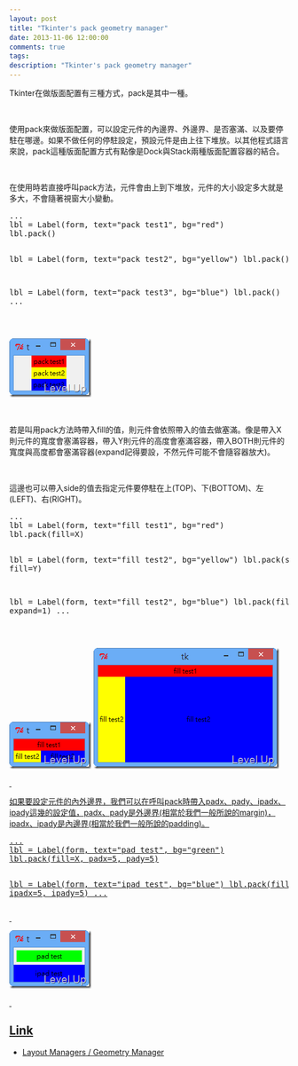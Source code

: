 ```yaml
---
layout: post
title: "Tkinter's pack geometry manager"
date: 2013-11-06 12:00:00
comments: true
tags: 
description: "Tkinter's pack geometry manager"
---
```

<p>
	Tkinter在做版面配置有三種方式，pack是其中一種。</p>
<p>
	 </p>
<p>
	使用pack來做版面配置，可以設定元件的內邊界、外邊界、是否塞滿、以及要停駐在哪邊。如果不做任何的停駐設定，預設元件是由上往下堆放。以其他程式語言來說，pack這種版面配置方式有點像是Dock與Stack兩種版面配置容器的結合。</p>
<p>
	 </p>
<p>
	在使用時若直接呼叫pack方法，元件會由上到下堆放，元件的大小設定多大就是多大，不會隨著視窗大小變動。</p>
<div class="wlWriterSmartContent" id="scid:812469c5-0cb0-4c63-8c15-c81123a09de7:f9c0695f-beb3-4e8c-900d-b369aa11493d" style="float: none; padding-bottom: 0px; padding-top: 0px; padding-left: 0px; margin: 0px; display: inline; padding-right: 0px">
	<pre class="py" name="code">
...
lbl = Label(form, text="pack test1", bg="red")
lbl.pack()

lbl = Label(form, text="pack test2", bg="yellow")
lbl.pack()

lbl = Label(form, text="pack test3", bg="blue")
lbl.pack()
...</pre>
</div>
<p>
	 </p>
<p>
	<img alt="image" border="0" height="106" src="\images\posts\9567980f-44b2-4322-851e-93c0223a0e47\image_thumb_1.png" style="border-top: 0px; border-right: 0px; border-bottom: 0px; border-left: 0px" width="148" /></p>
<p>
	 </p>
<p>
	若是叫用pack方法時帶入fill的值，則元件會依照帶入的值去做塞滿。像是帶入X則元件的寬度會塞滿容器，帶入Y則元件的高度會塞滿容器，帶入BOTH則元件的寬度與高度都會塞滿容器(expand記得要設，不然元件可能不會隨容器放大)。</p>
<p>
	 </p>
<p>
	這邊也可以帶入side的值去指定元件要停駐在上(TOP)、下(BOTTOM)、左(LEFT)、右(RIGHT)。</p>
<div class="wlWriterSmartContent" id="scid:812469c5-0cb0-4c63-8c15-c81123a09de7:d10406f1-683b-4285-a4a1-1a758f90b006" style="float: none; padding-bottom: 0px; padding-top: 0px; padding-left: 0px; margin: 0px; display: inline; padding-right: 0px">
	<pre class="py" name="code">
...
lbl = Label(form, text="fill test1", bg="red")
lbl.pack(fill=X)

lbl = Label(form, text="fill test2", bg="yellow")
lbl.pack(side=LEFT, fill=Y)

lbl = Label(form, text="fill test2", bg="blue")
lbl.pack(fill=BOTH, expand=1)
...</pre>
</div>
<p>
	 </p>
<p>
	<img alt="image" border="0" height="85" src="\images\posts\9567980f-44b2-4322-851e-93c0223a0e47\image_thumb_3.png" style="border-top: 0px; border-right: 0px; border-bottom: 0px; border-left: 0px" width="148" /></a> <a href="http://files.dotblogs.com.tw/larrynung/1308/Tkinterspacklayoutmanager_A7F8/image_10.png"><img alt="image" border="0" height="218" src="\images\posts\9567980f-44b2-4322-851e-93c0223a0e47\image_thumb_4.png" style="border-top: 0px; border-right: 0px; border-bottom: 0px; border-left: 0px" width="335" /></p>
<p>
	 </p>
<p>
	如果要設定元件的內外邊界，我們可以在呼叫pack時帶入padx、pady、ipadx、ipady這幾的設定值，padx、pady是外邊界(相當於我們一般所說的margin)，ipadx、ipady是內邊界(相當於我們一般所說的padding)。</p>
<div class="wlWriterSmartContent" id="scid:812469c5-0cb0-4c63-8c15-c81123a09de7:3a031e48-344a-45c1-a8f3-f1098249abb4" style="float: none; padding-bottom: 0px; padding-top: 0px; padding-left: 0px; margin: 0px; display: inline; padding-right: 0px">
	<pre class="py" name="code">
...
lbl = Label(form, text="pad test", bg="green")
lbl.pack(fill=X, padx=5, pady=5)

lbl = Label(form, text="ipad test", bg="blue")
lbl.pack(fill=X, ipadx=5, ipady=5)
...</pre>
</div>
<p>
	 </p>
<p>
	<img alt="image" border="0" height="105" src="\images\posts\9567980f-44b2-4322-851e-93c0223a0e47\image_thumb_5.png" style="border-top: 0px; border-right: 0px; border-bottom: 0px; border-left: 0px" width="148" /></p>
<p>
	 </p>
<h2>
	Link</h2>
<ul>
	<li>
		Layout Managers / Geometry Manager</li>
</ul>
